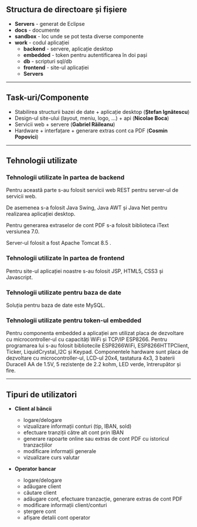## **Structura de directoare și fișiere**

* **Servers** - generat de Eclipse
* **docs** - documente
* **sandbox** - loc unde se pot testa diverse componente
* **work** - codul aplicației
	* **backend** - servere, aplicație desktop
    * **embedded** - token pentru autentificarea în doi pași
	* **db** - scripturi sql/db
    * **frontend** - site-ul aplicației
	* **Servers**
	
---

## **Task-uri/Componente**

* Stabilirea structurii bazei de date + aplicație desktop (**Ștefan Ignătescu**)
* Design-ul site-ului (layout, meniu, logo, ...) + api (**Nicolae Boca**)
* Servicii web + servere (**Gabriel Răileanu**)
* Hardware + interfațare + generare extras cont ca PDF (**Cosmin Popovici**)

---

## **Tehnologii utilizate**

### **Tehnologii utilizate în partea de backend**

Pentru această parte s-au folosit servicii web REST pentru server-ul de servicii web.

De asemenea s-a folosit Java Swing, Java AWT și Java Net pentru realizarea aplicației desktop.

Pentru generarea extraselor de cont PDF s-a folosit biblioteca iText versiunea 7.0.

Server-ul folosit a fost Apache Tomcat 8.5 .

### **Tehnologii utilizate în partea de frontend**

Pentru site-ul aplicației noastre s-au folosit JSP, HTML5, CSS3 și Javascript.

### **Tehnologii utilizate pentru baza de date**

Soluția pentru baza de date este MySQL.

### **Tehnologii utilizate pentru token-ul embedded**

Pentru componenta embedded a aplicației am utilizat placa de dezvoltare cu microcontroller-ul cu capacități WiFi și TCP/IP ESP8266. Pentru programarea lui s-au folosit bibliotecile ESP8266WiFi, ESP8266HTTPClient, Ticker, LiquidCrystal_I2C și Keypad. Componentele hardware sunt placa de dezvoltare cu microcontroller-ul, LCD-ul 20x4, tastatura 4x3, 3 baterii Duracell AA de 1.5V, 5 rezistențe de 2.2 kohm, LED verde, întrerupător și fire.

---

## **Tipuri de utilizatori**

* **Client al băncii**
    * logare/delogare
    * vizualizare informații conturi (tip, IBAN, sold)
    * efectuare tranziții către alt cont prin IBAN
    * generare rapoarte online sau extras de cont PDF cu istoricul tranzacțiilor
    * modificare informații generale
    * vizualizare curs valutar

* **Operator bancar**
    * logare/delogare
    * adăugare client
    * căutare client
    * adăugare cont, efectuare tranzacție, generare extras de cont PDF
    * modificare informații client/conturi
    * ștergere cont
    * afișare detalii cont operator